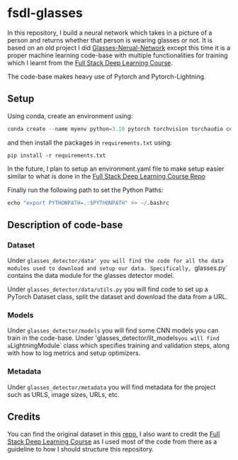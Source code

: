 # fsdl-glasses

In this repository, I build a neural network which takes in a picture of a person and returns whether that person is wearing glasses or not.
It is based on an old project I did [Glasses-Nerual-Network](https://github.com/shahzebbb/Glasses-Neural-Network) except this time it is a proper machine learning code-base with multiple functionalities for training which I learnt from the [Full Stack Deep Learning Course](https://fullstackdeeplearning.com/course/2022/).

The code-base makes heavy use of Pytorch and Pytorch-Lightning.

## Setup

Using conda, create an environment using:

```py
conda create --name myenv python=3.10 pytorch torchvision torchaudio cudatoolkit=11.8 -c pytorch -c nvidia
```
and then install the packages in `requirements.txt` using:
```
pip install -r requirements.txt
```

In the future, I plan to setup an environment.yaml file to make setup easier similar to what is done in the [Full Stack Deep Learning Course Repo](https://github.com/the-full-stack/fsdl-text-recognizer-2022-labs/tree/main/setup)

Finally run the following path to set the Python Paths:

```py
echo "export PYTHONPATH=.:$PYTHONPATH" >> ~/.bashrc
```

## Description of code-base

### Dataset

Under `glasses_detector/data' you will find the code for all the data modules used to download and setup our data. Specifically, `glasses.py` contains the data module for the glasses detector model.

Under `glasses_detector/data/utils.py` you will find code to set up a PyTorch Dataset class, split the dataset and download the data from a URL.

### Models

Under `glasses_detector/models` you will find some CNN models you can train in the code-base.
Under 'glasses_detector/lit_models` you will find a `LightningModule` class which specifies training and validation steps, along with how to log metrics and setup optimizers.

### Metadata

Under `glasses_detector/metadata` you will find metadata for the project such as URLS, image sizes, URLs, etc.

## Credits

You can find the original dataset in this [repo.](https://github.com/cleardusk/MeGlass)
I also want to credit the [Full Stack Deep Learning Course](https://fullstackdeeplearning.com/course/2022/) as I used most of the code from there as a guideline to how I should structure this repository.
